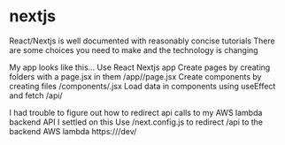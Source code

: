 # nextjs

React/Nextjs is well documented with reasonably concise tutorials
There are some choices you need to make and the technology is changing

My app looks like this...
Use React Nextjs app
Create pages by creating folders with a page.jsx in them  /app/<?mypage?>/page.jsx
Create components by creating files /components/<?mycomp?>.jsx
Load data in components using useEffect and fetch /api/<?mycomp?>

I had trouble to figure out how to redirect api calls to my AWS lambda backend API
I settled on this
Use /next.config.js to redirect /api to the backend AWS lambda https://<?myawsurl?>/dev/<?mycomp?>
